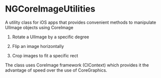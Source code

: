 NGCoreImageUtilities
====================

A utility class for iOS apps that provides convenient methods to manipulate UIImage objects using CoreImage

1. Rotate a UIImage by a specific degree

2. Flip an image horizontally

3. Crop images to fit a specific rect

The class uses CoreImage framework (CIContext) which provides it the advantage of speed over the use of CoreGraphics.